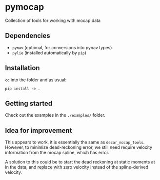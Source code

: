 # pymocap
Collection of tools for working with mocap data

## Dependencies

- ``pynav`` (optional, for conversions into pynav types)
- ``pylie`` (installed automatically by `pip`)

## Installation

`cd` into the folder and as usual:

    pip install -e .

## Getting started
Check out the examples in the `./examples/` folder.

## Idea for improvement
This appears to work, it is essentially the same as `decar_mocap_tools`. However,
to minimize dead-reckoning error, we still need require velocity information 
from the mocap spline, which has error.

A solution to this could be to start the dead reckoning at static moments at 
in the data, and replace with zero velocity instead of the spline-derived 
velocity. 
